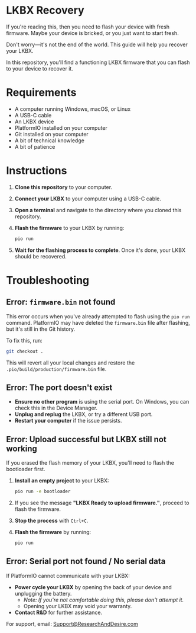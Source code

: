 # LKBX Recovery

If you're reading this, then you need to flash your device with fresh firmware. Maybe your device is bricked, or you just want to start fresh.

Don't worry—it's not the end of the world. This guide will help you recover your LKBX.

In this repository, you'll find a functioning LKBX firmware that you can flash to your device to recover it.

# Requirements

- A computer running Windows, macOS, or Linux
- A USB-C cable
- An LKBX device
- PlatformIO installed on your computer
- Git installed on your computer
- A bit of technical knowledge
- A bit of patience

# Instructions

1. **Clone this repository** to your computer.
2. **Connect your LKBX** to your computer using a USB-C cable.
3. **Open a terminal** and navigate to the directory where you cloned this repository.
4. **Flash the firmware** to your LKBX by running:

   ```bash
   pio run
   ```

5. **Wait for the flashing process to complete**. Once it's done, your LKBX should be recovered.

# Troubleshooting

## Error: `firmware.bin` not found

This error occurs when you've already attempted to flash using the `pio run` command. PlatformIO may have deleted the `firmware.bin` file after flashing, but it's still in the Git history.

To fix this, run:

```bash
git checkout .
```

This will revert all your local changes and restore the `.pio/build/production/firmware.bin` file.

## Error: The port doesn't exist

- **Ensure no other program** is using the serial port. On Windows, you can check this in the Device Manager.
- **Unplug and replug** the LKBX, or try a different USB port.
- **Restart your computer** if the issue persists.

## Error: Upload successful but LKBX still not working

If you erased the flash memory of your LKBX, you'll need to flash the bootloader first.

1. **Install an empty project** to your LKBX:

   ```bash
   pio run -e bootloader
   ```

2. If you see the message **"LKBX Ready to upload firmware."**, proceed to flash the firmware.
3. **Stop the process** with `Ctrl+C`.
4. **Flash the firmware** by running:

   ```bash
   pio run
   ```

## Error: Serial port not found / No serial data

If PlatformIO cannot communicate with your LKBX:

- **Power cycle your LKBX** by opening the back of your device and unplugging the battery.
    - *Note: If you're not comfortable doing this, please don't attempt it.*
    - Opening your LKBX may void your warranty. 
- **Contact R&D** for further assistance.

For support, email: [Support@ResearchAndDesire.com](mailto:Support@ResearchAndDesire.com)
